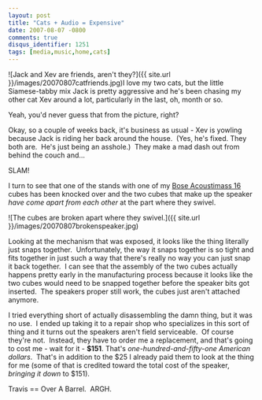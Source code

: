 ```yaml
---
layout: post
title: "Cats + Audio = Expensive"
date: 2007-08-07 -0800
comments: true
disqus_identifier: 1251
tags: [media,music,home,cats]
---
```

![Jack and Xev are friends, aren't
they?]({{ site.url }}/images/20070807catfriends.jpg)I
love my two cats, but the little Siamese-tabby mix Jack is pretty
aggressive and he's been chasing my other cat Xev around a lot,
particularly in the last, oh, month or so.

Yeah, you'd never guess that from the picture, right?

Okay, so a couple of weeks back, it's business as usual - Xev is yowling
because Jack is riding her back around the house.  (Yes, he's fixed.
They both are.  He's just being an asshole.)  They make a mad dash out
from behind the couch and...

SLAM!

I turn to see that one of the stands with one of my [Bose Acoustimass
16](http://www.bose.com/controller?event=VIEW_PRODUCT_PAGE_EVENT&product=am16_surround_index)
cubes has been knocked over and the two cubes that make up the speaker
*have come apart from each other* at the part where they swivel.

![The cubes are broken apart where they
swivel.]({{ site.url }}/images/20070807brokenspeaker.jpg)

Looking at the mechanism that was exposed, it looks like the thing
literally just snaps together.  Unfortunately, the way it snaps together
is so tight and fits together in just such a way that there's really no
way you can just snap it back together.  I can see that the assembly of
the two cubes actually happens pretty early in the manufacturing process
because it looks like the two cubes would need to be snapped together
before the speaker bits got inserted.  The speakers proper still work,
the cubes just aren't attached anymore.

I tried everything short of actually disassembling the damn thing, but
it was no use.  I ended up taking it to a repair shop who specializes in
this sort of thing and it turns out the speakers aren't field
serviceable.  Of course they're not.  Instead, they have to order me a
replacement, and that's going to cost me - wait for it - **$151**.
That's *one-hundred-and-fifty-one American dollars*.  That's in addition
to the $25 I already paid them to look at the thing for me (some of
that is credited toward the total cost of the speaker, *bringing it
down* to $151).

Travis == Over A Barrel.  ARGH.
